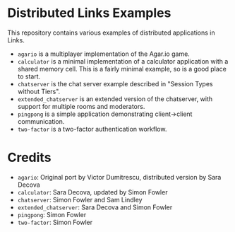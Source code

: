 # Distributed Links Examples

This repository contains various examples of distributed applications in
Links.

  * `agario` is a multiplayer implementation of the Agar.io game.
  * `calculator` is a minimal implementation of a calculator application
    with a shared memory cell. This is a fairly minimal example, so is a
    good place to start.
  * `chatserver` is the chat server example described in "Session Types
    without Tiers".
  * `extended_chatserver` is an extended version of the chatserver, with
    support for multiple rooms and moderators.
  * `pingpong` is a simple application demonstrating client->client
    communication.
  * `two-factor` is a two-factor authentication workflow.

# Credits

  * `agario`: Original port by Victor Dumitrescu, distributed version by
    Sara Decova
  * `calculator`: Sara Decova, updated by Simon Fowler
  * `chatserver`: Simon Fowler and Sam Lindley
  * `extended_chatserver`: Sara Decova and Simon Fowler
  * `pingpong`: Simon Fowler
  * `two-factor`: Simon Fowler
